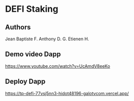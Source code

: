 # DEFI Staking

## Authors
Jean Baptiste F.
Anthony D. G.
Etienen H.

## Demo video Dapp
https://www.youtube.com/watch?v=UcAmdV8eeKo

## Deploy Dapp
https://tp-defi-77vsj5nn3-hidot48196-galotvcom.vercel.app/